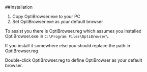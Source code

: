 ##Installation

1. Copy OptiBrowser.exe to your PC
2. Set OptiBrowser.exe as your default browser

To assist you there is OptiBrowser.reg which assumes you installed OptiBrowser.exe in `C:\Program Files\OptiBrowser\`.

If you install it somewhere else you should replace the path in OptiBrowser.reg

Double-click OptiBrowser.reg to define OptiBrowser as your default browser.